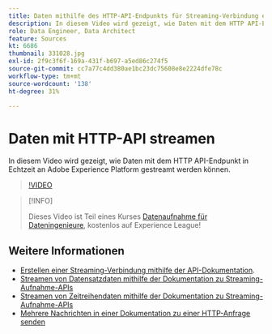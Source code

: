 ```yaml
---
title: Daten mithilfe des HTTP-API-Endpunkts für Streaming-Verbindung erfassen
description: In diesem Video wird gezeigt, wie Daten mit dem HTTP API-Endpunkt in Echtzeit an Adobe Experience Platform gestreamt werden können.
role: Data Engineer, Data Architect
feature: Sources
kt: 6686
thumbnail: 331028.jpg
exl-id: 2f9c3f6f-169a-431f-b697-a5ed86c274f5
source-git-commit: cc7a77c4dd380ae1bc23dc75608e8e2224dfe78c
workflow-type: tm+mt
source-wordcount: '138'
ht-degree: 31%

---
```


# Daten mit HTTP-API streamen

In diesem Video wird gezeigt, wie Daten mit dem HTTP API-Endpunkt in Echtzeit an Adobe Experience Platform gestreamt werden können.

>[!VIDEO](https://video.tv.adobe.com/v/331028?quality=12&learn=on)

>[!INFO]
>
> Dieses Video ist Teil eines Kurses [Datenaufnahme für Dateningenieure](https://experienceleague.adobe.com/?recommended=ExperiencePlatform-D-1-2020.1.dataingestion?lang=de), kostenlos auf Experience League!

## Weitere Informationen

* [Erstellen einer Streaming-Verbindung mithilfe der API-Dokumentation](https://experienceleague.adobe.com/docs/experience-platform/sources/api-tutorials/create/streaming/http.html).
* [Streamen von Datensatzdaten mithilfe der Dokumentation zu Streaming-Aufnahme-APIs](https://experienceleague.adobe.com/docs/experience-platform/ingestion/tutorials/streaming-record-data.html)
* [Streamen von Zeitreihendaten mithilfe der Dokumentation zu Streaming-Aufnahme-APIs](https://experienceleague.adobe.com/docs/experience-platform/ingestion/tutorials/streaming-time-series-data.html)
* [Mehrere Nachrichten in einer Dokumentation zu einer HTTP-Anfrage senden](https://experienceleague.adobe.com/docs/experience-platform/ingestion/tutorials/streaming-multiple-messages.html)